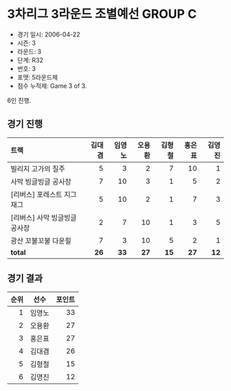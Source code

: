 # 3차리그 3라운드 조별예선 GROUP C

- 경기 일시: 2006-04-22
- 시즌: 3
- 라운드: 3
- 단계: R32
- 번호: 3
- 포맷: 5라운드제
- 점수 누적제: Game 3 of 3.



6인 진행.

## 경기 진행

| 트랙 | 김대겸 | 임영노 | 오용환 | 김형철 | 홍은표 | 김영진 |
|:---|---:|---:|---:|---:|---:|---:|
| 빌리지 고가의 질주 | 5 | 3 | 2 | 7 | 10 | 1 |
| 사막 빙글빙글 공사장 | 7 | 10 | 3 | 1 | 5 | 2 |
| [리버스] 포레스트 지그재그 | 5 | 10 | 2 | 1 | 7 | 3 |
| [리버스] 사막 빙글빙글 공사장 | 2 | 7 | 10 | 1 | 3 | 5 |
| 광산 꼬불꼬불 다운힐 | 7 | 3 | 10 | 5 | 2 | 1 |
| __total__ | __26__ | __33__ | __27__ | __15__ | __27__ | __12__ |




## 경기 결과

| 순위 | 선수 | 포인트 |
|---:|:---:|---:|
| 1 | 임영노 | 33 |
| 2 | 오용환 | 27 |
| 3 | 홍은표 | 27 |
| 4 | 김대겸 | 26 |
| 5 | 김형철 | 15 |
| 6 | 김영진 | 12 |

